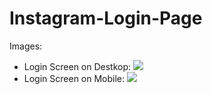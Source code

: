 # Instagram-Login-Page

Images:
  - Login Screen on Destkop: 
   ![](https://github.com/vitormanoelcsantos/Instagram-Login-Screen-Images/blob/master/Login%20Screen%20Desktop.png)
  - Login Screen on Mobile:
   ![](https://github.com/vitormanoelcsantos/Instagram-Login-Screen-Images/blob/master/Login%20Screen%20Mobile.png)
   
 
    
 
  

